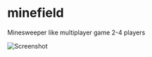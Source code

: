 minefield
=========
Minesweeper like multiplayer game
2-4 players

![Screenshot](http://i183.photobucket.com/albums/x232/nohponex/Screenshots/screenshot38.png)

